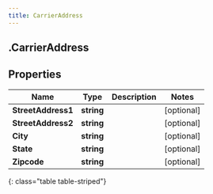 ```yaml
---
title: CarrierAddress
---
```

## .CarrierAddress

## Properties

|Name | Type | Description | Notes|
|------------ | ------------- | ------------- | -------------|
| **StreetAddress1** | **string** |  | [optional] |
| **StreetAddress2** | **string** |  | [optional] |
| **City** | **string** |  | [optional] |
| **State** | **string** |  | [optional] |
| **Zipcode** | **string** |  | [optional] |
{: class="table table-striped"}


